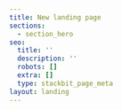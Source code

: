 ```yaml
---
title: New landing page
sections:
  - section_hero
seo:
  title: ''
  description: ''
  robots: []
  extra: []
  type: stackbit_page_meta
layout: landing
---
```

